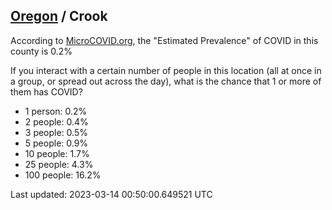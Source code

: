 
## [Oregon](/united-states/oregon) / Crook

According to [MicroCOVID.org](http://microcovid.org),
the "Estimated Prevalence" of COVID in this county is 0.2%

If you interact with a certain number of people in this location
(all at once in a group, or spread out across the day), what is the chance that
1 or more of them has COVID?

- 1 person: 0.2%
- 2 people: 0.4%
- 3 people: 0.5%
- 5 people: 0.9%
- 10 people: 1.7%
- 25 people: 4.3%
- 100 people: 16.2%

Last updated: 2023-03-14 00:50:00.649521 UTC
